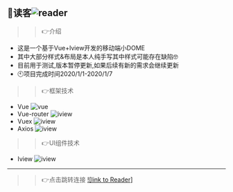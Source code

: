 📗读客![reader](https://img.shields.io/badge/reader-V1.0.1-yellowgreen)
---
>> 👉介绍
* 这是一个基于Vue+Iview开发的移动端小DOME
* 其中大部分样式&布局是本人纯手写其中样式可能存在缺陷🤓
* 目前用于测试,版本暂停更新,如果后续有新的需求会继续更新
* 🕙项目完成时间2020/1/1-2020/1/7

>> 👉框架技术
* Vue ![vue](https://img.shields.io/badge/-V2.5.2-green)
* Vue-router ![iview](https://img.shields.io/badge/-V3.0.1-green)
* Vuex ![iview](https://img.shields.io/badge/-V3.5.4-green)
* Axios ![iview](https://img.shields.io/badge/-V0.19.0-green)
>> 👉UI组件技术
* Iview ![iview](https://img.shields.io/badge/-V3.5.4-green)
---
>> 👉点击跳转连接
[![link to Reader]](http://47.93.54.147/) 
